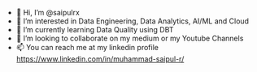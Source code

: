 - 👋 Hi, I’m @saipulrx
- 👀 I’m interested in Data Engineering, Data Analytics, AI/ML and Cloud 
- 🌱 I’m currently learning Data Quality using DBT
- 💞️ I’m looking to collaborate on my medium or my Youtube Channels
- 📫 You can reach me at my linkedin profile https://www.linkedin.com/in/muhammad-saipul-r/ 

<!---
saipulrx/saipulrx is a ✨ special ✨ repository because its `README.md` (this file) appears on your GitHub profile.
You can click the Preview link to take a look at your changes.
--->
